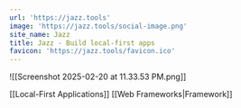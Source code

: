 ```yaml
---
url: 'https://jazz.tools'
image: 'https://jazz.tools/social-image.png'
site_name: Jazz
title: Jazz - Build local-first apps
favicon: 'https://jazz.tools/favicon.ico'
---
```

![[Screenshot 2025-02-20 at 11.33.53 PM.png]]

[[Local-First Applications]]
[[Web Frameworks|Framework]]

